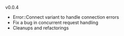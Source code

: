 
v0.0.4

- Error::Connect variant to handle connection errors
- Fix a bug in concurrent request handling 
- Cleanups and refactorings

